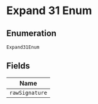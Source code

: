 
# Expand 31 Enum

## Enumeration

`Expand31Enum`

## Fields

| Name |
|  --- |
| `rawSignature` |

